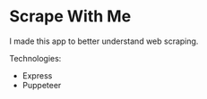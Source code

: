 # Scrape With Me

I made this app to better understand web scraping.

Technologies:

- Express
- Puppeteer
